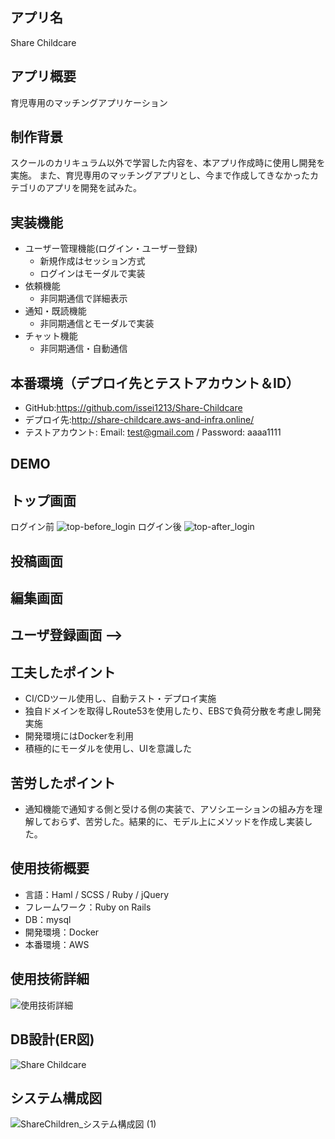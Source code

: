 ## アプリ名
  Share Childcare

## アプリ概要
  育児専用のマッチングアプリケーション

## 制作背景
  スクールのカリキュラム以外で学習した内容を、本アプリ作成時に使用し開発を実施。
  また、育児専用のマッチングアプリとし、今まで作成してきなかったカテゴリのアプリを開発を試みた。

## 実装機能
- ユーザー管理機能(ログイン・ユーザー登録)
  - 新規作成はセッション方式
  - ログインはモーダルで実装
- 依頼機能
  - 非同期通信で詳細表示
- 通知・既読機能
  - 非同期通信とモーダルで実装
- チャット機能
  - 非同期通信・自動通信


## 本番環境（デプロイ先とテストアカウント＆ID）
- GitHub:https://github.com/issei1213/Share-Childcare
- デプロイ先:http://share-childcare.aws-and-infra.online/
- テストアカウント: Email: test@gmail.com / Password: aaaa1111

## DEMO
## トップ画面
ログイン前
![top-before_login](https://user-images.githubusercontent.com/59830008/88449876-9096de00-ce85-11ea-9a7b-0f02e2ddd967.jpg)
ログイン後
![top-after_login](https://user-images.githubusercontent.com/59830008/88449897-aefcd980-ce85-11ea-98f6-a37da0953375.jpg)

## 投稿画面


## 編集画面


## ユーザ登録画面 -->


## 工夫したポイント
  - CI/CDツール使用し、自動テスト・デプロイ実施
  - 独自ドメインを取得しRoute53を使用したり、EBSで負荷分散を考慮し開発実施
  - 開発環境にはDockerを利用
  - 積極的にモーダルを使用し、UIを意識した


## 苦労したポイント
  - 通知機能で通知する側と受ける側の実装で、アソシエーションの組み方を理解しておらず、苦労した。結果的に、モデル上にメソッドを作成し実装した。

## 使用技術概要
  - 言語：Haml / SCSS / Ruby / jQuery
  - フレームワーク：Ruby on Rails
  - DB：mysql
  - 開発環境：Docker
  - 本番環境：AWS

<!-- ## 課題や今後実装したい機能
  - 画像投稿機能
  - インクリメンタルサーチのプルダウンで場合分け
  - タグ登録時のplugin機能
  - いいね機能のデザイン変更・非同期通信
  - 投稿時の5W1H入力
  - コメント機能（非同期通信） -->

## 使用技術詳細
![使用技術詳細](https://user-images.githubusercontent.com/59830008/87224046-f6329700-c3bc-11ea-85cf-f89120052812.jpg)
## DB設計(ER図)
![Share Childcare](https://user-images.githubusercontent.com/59830008/87654808-66149900-c792-11ea-96f8-bdc23b0bb6fd.jpg)
## システム構成図
![ShareChildren_システム構成図 (1)](https://user-images.githubusercontent.com/59830008/87224229-91783c00-c3be-11ea-8aed-e5112093fbd5.jpg)



